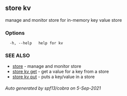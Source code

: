 ## store kv

manage and monitor store for in-memory key value store

### Options

```
  -h, --help   help for kv
```

### SEE ALSO

* [store](store.md)	 - manage and monitor store
* [store kv get](store_kv_get.md)	 - get a value for a key from a store 
* [store kv put](store_kv_put.md)	 - puts a key/value in a store

###### Auto generated by spf13/cobra on 5-Sep-2021
